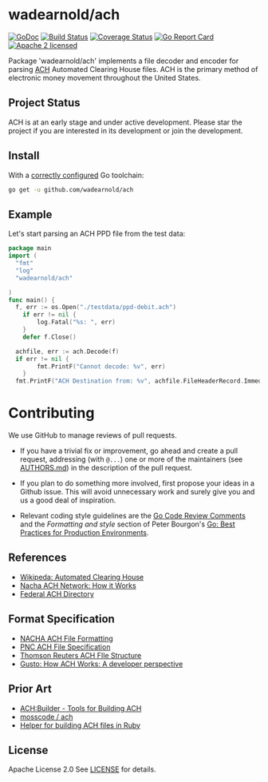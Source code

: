 wadearnold/ach
===
[![GoDoc](https://godoc.org/github.com/wadearnold/ach?status.svg)](https://godoc.org/github.com/wadearnold/ach)
[![Build Status](https://travis-ci.org/wadearnold/ach.svg?branch=master)](https://travis-ci.org/wadearnold/ach)
[![Coverage Status](https://coveralls.io/repos/github/wadearnold/ach/badge.svg?branch=master)](https://coveralls.io/github/wadearnold/ach?branch=master)
[![Go Report Card](https://goreportcard.com/badge/github.com/wadearnold/ach)](https://goreportcard.com/report/github.com/wadearnold/ach)
[![Apache 2 licensed](https://img.shields.io/badge/license-Apache2-blue.svg)](https://raw.githubusercontent.com/wadearnold/ach/master/LICENSE)


Package 'wadearnold/ach' implements a file decoder and encoder for parsing [ACH](https://en.wikipedia.org/wiki/Automated_Clearing_House
) Automated Clearing House files. ACH is the primary method of electronic money movement throughout the United States.

## Project Status

ACH is at an early stage and under active development. Please star the project if you are interested in its development or join the development. 

## Install

With a [correctly configured](https://golang.org/doc/install#testing) Go toolchain:

```sh
go get -u github.com/wadearnold/ach
```

## Example
Let's start parsing an ACH PPD file from the test data:

```go
package main
import (
  "fmt"
  "log"
  "wadearnold/ach"

)
func main() {
  f, err := os.Open("./testdata/ppd-debit.ach")
	if err != nil {
		log.Fatal("%s: ", err)
	}
	defer f.Close()

  achfile, err := ach.Decode(f)
  if err != nil {
		fmt.PrintF("Cannot decode: %v", err)
	}
  fmt.PrintF("ACH Destination from: %v", achfile.FileHeaderRecord.ImmediateDestinationName)

```

# Contributing

We use GitHub to manage reviews of pull requests.

* If you have a trivial fix or improvement, go ahead and create a pull
  request, addressing (with `@...`) one or more of the maintainers
  (see [AUTHORS.md](AUTHORS.md)) in the description of the pull request.

* If you plan to do something more involved, first propose your ideas
  in a Github issue. This will avoid unnecessary work and surely give
  you and us a good deal of inspiration.

* Relevant coding style guidelines are the [Go Code Review
  Comments](https://code.google.com/p/go-wiki/wiki/CodeReviewComments)
  and the _Formatting and style_ section of Peter Bourgon's [Go: Best
  Practices for Production
  Environments](http://peter.bourgon.org/go-in-production/#formatting-and-style).

## References  
* [Wikipeda: Automated Clearing House](http://en.wikipedia.org/wiki/Automated_Clearing_House)
* [Nacha ACH Network: How it Works](https://www.nacha.org/ach-network)
* [Federal ACH Directory](https://www.frbservices.org/EPaymentsDirectory/search.html)

## Format Specification
* [NACHA ACH File Formatting](https://www.nacha.org/system/files/resources/AAP201%20-%20ACH%20File%20Formatting.pdf)
* [PNC ACH File Specification](http://content.pncmc.com/live/pnc/corporate/treasury-management/ach-conversion/ACH-File-Specifications.pdf)
* [Thomson Reuters ACH FIle Structure](http://cs.thomsonreuters.com/ua/acct_pr/acs/cs_us_en/pr/dd/ach_file_structure_and_content.htm)
* [Gusto: How ACH Works: A developer perspective](http://engineering.gusto.com/how-ach-works-a-developer-perspective-part-4/)


## Prior Art
* [ACH:Builder - Tools for Building ACH](http://search.cpan.org/~tkeefer/ACH-Builder-0.03/lib/ACH/Builder.pm)
* [mosscode / ach](https://github.com/mosscode/ach)
* [Helper for building ACH files in Ruby](https://github.com/jm81/ach)

## License
Apache License 2.0 See [LICENSE](LICENSE) for details.

